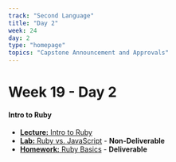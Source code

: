 ```yaml
---
track: "Second Language"
title: "Day 2"
week: 24
day: 2
type: "homepage"
topics: "Capstone Announcement and Approvals"
---
```


# Week 19 - Day 2

#### Intro to Ruby
- [**Lecture:** Intro to Ruby](/second-language/week-19/day-2/lecture-materials/intro-to-ruby)
- [**Lab:** Ruby vs. JavaScript](/second-language/week-19/day-2/labs/ruby-vs-javascript) - **Non-Deliverable**
- [**Homework:** Ruby Basics](/second-language/week-19/day-2/labs/ruby-basics) - **Deliverable**


